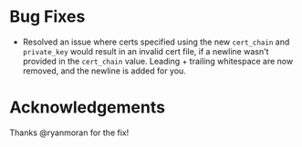 # Bug Fixes

- Resolved an issue where certs specified using the new `cert_chain`
  and `private_key` would result in an invalid cert file, if a newline
  wasn't provided in the `cert_chain` value. Leading + trailing whitespace
  are now removed, and the newline is added for you.


# Acknowledgements

Thanks @ryanmoran for the fix!
